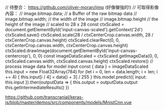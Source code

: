 // 待整合： https://github.com/oliver-moran/jimp (好像蠻強的!)
// 可取得影像內容：
//   image.bitmap.data;  // a Buffer of the raw bitmap data
//   image.bitmap.width; // the width of the image
//   image.bitmap.height // the height of the image
        // scaled to 28 x 28
        const ctxScaled = document.getElementById('input-canvas-scaled').getContext('2d')
        ctxScaled.save()
        ctxScaled.scale(28 / ctxCenterCrop.canvas.width, 28 / ctxCenterCrop.canvas.height)
        ctxScaled.clearRect(0, 0, ctxCenterCrop.canvas.width, ctxCenterCrop.canvas.height)
        ctxScaled.drawImage(document.getElementById('input-canvas-centercrop'), 0, 0)
        const imageDataScaled = ctxScaled.getImageData(0, 0, ctxScaled.canvas.width, ctxScaled.canvas.height)
        ctxScaled.restore()
        // process image data for model input
        const { data } = imageDataScaled
        this.input = new Float32Array(784)
        for (let i = 0, len = data.length; i < len; i += 4) {
          this.input[i / 4] = data[i + 3] / 255
        }
        this.model.predict({ input: this.input }).then(outputData => {
          this.output = outputData.output
          this.getIntermediateResults()
        })

https://github.com/transcranial/keras-js/blob/master/demos/src/components/models/MnistCnn.vue